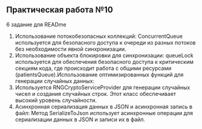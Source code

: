 ## Практическая работа №10

6 задание для READme

1. Использование потокобезопасных коллекций:
ConcurrentQueue<Patient> используется для безопасного доступа к очереди из разных потоков без необходимости явной синхронизации.
2. Использование объекта блокировки для синхронизации:
queueLock используется для обеспечения безопасного доступа к критическим секциям кода, где происходит работа с общими ресурсами (patientsQueue).Использование оптимизированных функций для генерации случайных данных:
3. Используется RNGCryptoServiceProvider для генерации случайных чисел и создания случайных строк. Этот класс обеспечивает высокий уровень случайности.
4. Асинхронная сериализация данных в JSON и асинхронная запись в файл:
Метод SerializeToJson использует асинхронные операции для сериализации данных в JSON и записи их в файл.


